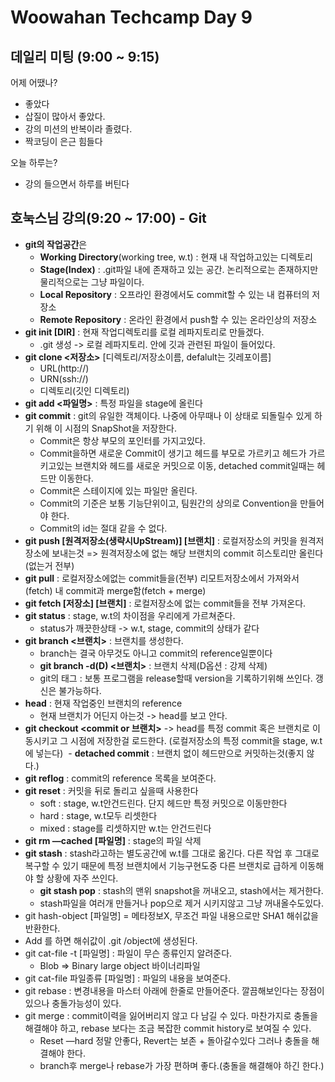 # Woowahan Techcamp Day 9

## 데일리 미팅 (9:00 ~ 9:15)

어제 어땠나?

- 좋았다
- 삽질이 많아서 좋았다. 
- 강의 미션의 반복이라 졸렸다. 
- 짝코딩이 은근 힘들다 

오늘 하루는? 

- 강의 들으면서 하루를 버틴다 

## 호눅스님 강의(9:20 ~ 17:00) - Git 

- **git의 작업공간**은 
	- **Working Directory**(working tree, w.t) : 현재 내 작업하고있는 디렉토리
	- **Stage(Index)** : .git파일 내에 존재하고 있는 공간. 논리적으로는 존재하지만 물리적으로는 그냥 파일이다.
	- **Local Repository** : 오프라인 환경에서도 commit할 수 있는 내 컴퓨터의 저장소
	- **Remote Repository** : 온라인 환경에서 push할 수 있는 온라인상의 저장소 
- **git init [DIR]** : 현재 작업디렉토리를 로컬 레파지토리로 만들겠다. 
	- .git 생성 -> 로컬 레파지토리. 안에 깃과 관련된 파일이 들어있다. 
- **git clone <저장소>** [디렉토리/저장소이름, defalult는 깃레포이름]  
	- URL(http://)
	- URN(ssh://)
	- 디렉토리(깃인 디렉토리)
- **git add <파일명>** : 특정 파일을 stage에 올린다
- **git commit** : git의 유일한 객체이다. 나중에 아무때나 이 상태로 되돌릴수 있게 하기 위해 이 시점의 SnapShot을 저장한다. 
	- Commit은 항상 부모의 포인터를 가지고있다. 
	- Commit을하면 새로운 Commit이 생기고 헤드를 부모로 가르키고 헤드가 가르키고있는 브랜치와 헤드를 새로운 커밋으로 이동, detached commit일때는 헤드만 이동한다. 
	- Commit은 스테이지에 있는 파일만 올린다.
	- Commit의 기준은 보통 기능단위이고, 팀원간의 상의로 Convention을 만들어야 한다. 
	- Commit의 id는 절대 같을 수 없다. 
- **git push [원격저장소(생략시UpStream)] [브랜치]** : 로컬저장소의 커밋을 원격저장소에 보내는것 => 원격저장소에 없는 해당 브랜치의 commit 히스토리만 올린다(없는거 전부) 
- **git pull** : 로컬저장소에없는 commit들을(전부) 리모트저장소에서 가져와서(fetch) 내 commit과 merge함(fetch + merge) 
- **git fetch [저장소] [브랜치]** : 로컬저장소에 없는 commit들을 전부 가져온다. 
- **git status** : stage, w.t의 차이점을 우리에게 가르쳐준다. 
	- status가 깨끗한상태 -> w.t, stage, commit의 상태가 같다
- **git branch <브랜치>** : 브랜치를 생성한다.
	- branch는 결국 아무것도 아니고 commit의 reference일뿐이다 
	- **git branch -d(D) <브랜치>** : 브랜치 삭제(D옵션 : 강제 삭제)
	- git의 태그 : 보통 프로그램을 release할때 version을 기록하기위해 쓰인다. 갱신은 불가능하다.
- **head** : 현재 작업중인 브랜치의 reference
	- 현재 브랜치가 어딘지 아는것 -> head를 보고 안다.
- **git checkout <commit or 브랜치>** -> head를 특정 commit 혹은 브랜치로 이동시키고 그 시점에 저장한걸 로드한다. (로컬저장소의 특정 commit을 stage, w.t에 넣는다)  - **detached commit** : 브랜치 없이 헤드만으로 커밋하는것(좋지 않다.)
- **git reflog** : commit의 reference 목록을 보여준다.
- **git reset** : 커밋을 뒤로 돌리고 싶을때 사용한다
	- soft : stage, w.t안건드린다. 단지 헤드만 특정 커밋으로 이동만한다 
	- hard : stage, w.t모두 리셋한다 
	- mixed : stage를 리셋하지만 w.t는 안건드린다 
- **git rm —cached [파일명]** : stage의 파일 삭제 
- **git stash** : stash라고하는 별도공간에 w.t를 그대로 옮긴다. 다른 작업 후 그대로 복구할 수 있기 때문에 특정 브랜치에서 기능구현도중 다른 브랜치로 급하게 이동해야 할 상황에 자주 쓰인다.
	- **git stash pop** : stash의 맨위 snapshot을 꺼내오고, stash에서는 제거한다.
	- stash파일을 여러개 만들거나 pop으로 제거 시키지않고 그냥 꺼내올수도있다.
- git hash-object [파일명] = 메타정보X, 무조건 파일 내용으로만 SHA1 해쉬값을 반환한다. 
- Add 를 하면 해쉬값이 .git /object에 생성된다.
- git cat-file -t [파일명] : 파일이 무슨 종류인지 알려준다.
	- Blob => Binary large object 바이너리파일
- git cat-file 파일종류 [파일명] : 파일의 내용을 보여준다. 
- git rebase : 변경내용을 마스터 아래에 한줄로 만들어준다. 깔끔해보인다는 장점이 있으나 충돌가능성이 있다.
- git merge : commit이력을 잃어버리지 않고 다 남길 수 있다. 마찬가지로 충돌을 해결해야 하고, rebase 보다는 조금 복잡한 commit history로 보여질 수 있다.
	- Reset —hard 정말 안좋다, Revert는 보존 + 돌아갈수있다 그러나 충돌을 해결해야 한다. 
	- branch후 merge나 rebase가 가장 편하며 좋다.(충돌을 해결해야 하긴 한다.)
 

 